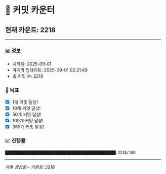 # 🔢 커밋 카운터

## 현재 카운트: 2218

---

### 📊 정보
- 시작일: 2025-09-01
- 마지막 업데이트: 2025-09-01 02:21:49
- 총 커밋 수: 2218

### 🎯 목표
- [x] 1개 커밋 달성!
- [x] 10개 커밋 달성!
- [x] 50개 커밋 달성!
- [x] 100개 커밋 달성!
- [x] 365개 커밋 달성!

### 📈 진행률
```
██████████████████████████████████████████████████ 2218/100
```

---
*자동 생성됨 - 카운트: 2218*
